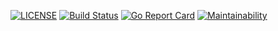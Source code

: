 [![LICENSE](https://img.shields.io/badge/license-MIT-orange.svg)](LICENSE)
[![Build Status](https://travis-ci.org/jan-carreras/contributions.svg?branch=master)](https://travis-ci.org/jan-carreras/contributions)
[![Go Report Card](https://goreportcard.com/badge/github.com/jan-carreras/contributions)](https://goreportcard.com/report/github.com/jan-carreras/contributions)
[![Maintainability](https://api.codeclimate.com/v1/badges/05782c6cd07dfd572c13/maintainability)](https://codeclimate.com/github/jan-carreras/contributions/maintainability)